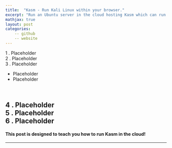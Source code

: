 ```yaml
---
title:  "Kasm - Run Kali Linux within your browser."
excerpt: "Run an Ubuntu server in the cloud hosting Kasm which can run tons of applications, like Kali Linux!"
mathjax: true
layout: post
categories:
    -- github
    -- website
---
```

1 . Placeholder
<br>
2 . Placeholder
<br>
3 . Placeholder<br>

- Placeholder
- Placeholder
<br>

4 . Placeholder
<br>
5 . Placeholder
<br>
6 . Placeholder<br>
---

#### This post is designed to teach you how to run Kasm in the cloud!



---

